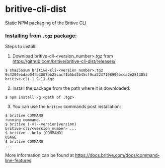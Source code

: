 # britive-cli-dist
Static NPM packaging of the Britive CLI
### Installing from `.tgz` package:
Steps to install:
1. Download britive-cli-<version_number>.tgz from https://github.com/britive/britive-cli-dist/releases/
```
$ sha256sum britive-cli-<version_number>.tgz
9c4204ebdad04fb3007bb25cacf1b5bd2b45cf9ca2237198996bcca2e28f3853  britive-cli-1.2.11.tgz
```
2. Install the package from the path where it is downloaded:
```sh-session
$ npm install -g <path of .tgz>
```
3. You can use the `britive` commands post installation:
```
$ britive COMMAND
running command...
$ britive (-v|--version|version)
britive-cli/<version_number> ...
$ britive --help [COMMAND]
USAGE
$ britive COMMAND
...
```
More information can be found at https://docs.britive.com/docs/command-line-features
